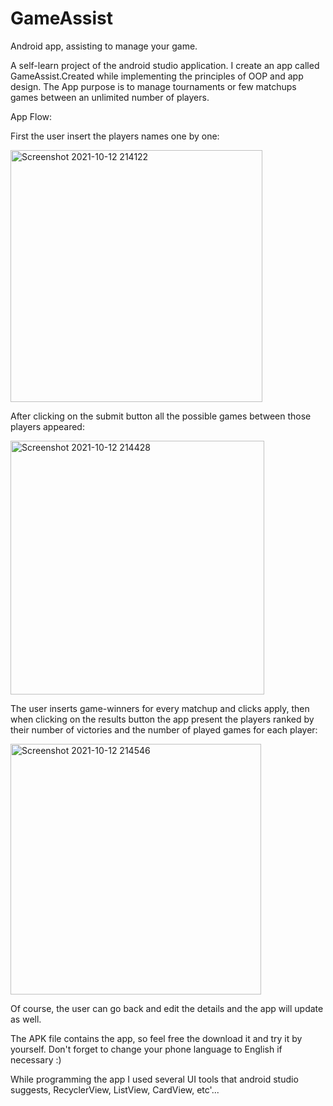 # GameAssist
Android app, assisting to manage your game.

A self-learn project of the android studio application.
I create an app called GameAssist.Created while implementing the principles of OOP and app design.
The App purpose is to manage tournaments or few matchups games between an unlimited number of players.

App Flow:

First the user insert the players names one by one:

<img width="403" alt="Screenshot 2021-10-12 214122" src="https://user-images.githubusercontent.com/92392940/137016441-a90764df-d3b7-4413-96a7-39815c85aa7f.png">

After clicking on the submit button all the possible games between those players appeared:

<img width="406" alt="Screenshot 2021-10-12 214428" src="https://user-images.githubusercontent.com/92392940/137017108-1999caa1-d1bb-4453-be90-4070a514e157.png">

The user inserts game-winners for every matchup and clicks apply, then when clicking on the results button the app present the players ranked by their number of victories and the number of played games for each player:

<img width="401" alt="Screenshot 2021-10-12 214546" src="https://user-images.githubusercontent.com/92392940/137017749-761dfd99-963b-4497-9f08-94b52592f9bd.png">

Of course, the user can go back and edit the details and the app will update as well.

The APK file contains the app, so feel free the download it and try it by yourself.
Don't forget to change your phone language to English if necessary :)

While programming the app I used several UI tools that android studio suggests, RecyclerView, ListView, CardView, etc'...
